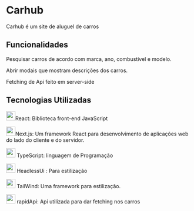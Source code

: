 # Carhub

Carhub é um site de aluguel de carros

## Funcionalidades

Pesquisar carros de acordo com marca, ano, combustível e modelo.

Abrir modais que mostram descrições dos carros.

Fetching de Api feito em server-side

## Tecnologias Utilizadas
<img  src="https://upload.wikimedia.org/wikipedia/commons/thumb/a/a7/React-icon.svg/1200px-React-icon.svg.png" width="25px">React: Biblioteca front-end JavaScript

<img  src="https://github.com/Teyzinho/SimioSocial/assets/103509649/53c41250-f395-4dc6-9e76-da5b6bddb3bb" width="25px">Next.js: Um framework React para desenvolvimento de aplicações web do lado do cliente e do servidor.

<img  src="https://upload.wikimedia.org/wikipedia/commons/thumb/4/4c/Typescript_logo_2020.svg/2048px-Typescript_logo_2020.svg.png" width="25px"> TypeScript: linguagem de Programação

<img  src="https://seeklogo.com/images/H/headless-ui-logo-034B045C5C-seeklogo.com.png" width="25px"> HeadlessUi : Para estilização

<img  src="https://viget.imgix.net/tailwind-on-gray.png?auto=format%2Ccompress&crop=focalpoint&fit=crop&fp-x=0.5&fp-y=0.5&ixlib=php-3.3.1&q=90&w=1200&s=3b364fd07ccd56661ac684a4aca524f8" width="25px"> TailWind: Uma framework para estilização.

<div>
  <img src="https://rapidapi.com/static-assets/default/favicon-8e7d522e-653f-4edd-ac27-3f6ed950e45d.png" width="25px"> rapidApi: Api utilizada para dar fetching nos carros
 </div>

